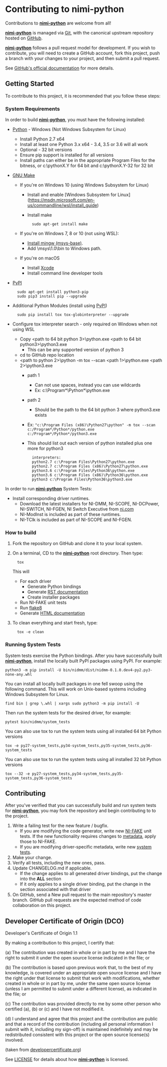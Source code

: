 Contributing to nimi-python
===========================

Contributions to **[nimi-python](https://github.com/ni/nimi-python)** are welcome from all!

**[nimi-python](https://github.com/ni/nimi-python)** is managed via [Git](https://git-scm.com), with the canonical
upstream repository hosted on [GitHub](http://developercertificate.org/).

**[nimi-python](https://github.com/ni/nimi-python)** follows a pull request model for development.
If you wish to contribute, you will need to create a GitHub account, fork this project,
push a branch with your changes to your project, and then submit a pull request.

See [GitHub's official documentation](https://help.github.com/articles/using-pull-requests/)
for more details.

Getting Started
---------------

To contribute to this project, it is recommended that you follow these steps:

### System Requirements

In order to build **[nimi-python](https://github.com/ni/nimi-python)**, you must have the
following installed:

* [Python](https://www.python.org/downloads/) - Windows (Not Windows Subsystem for Linux)
    - Install Python 2.7 x64
    - Install at least one Python 3.x x64 - 3.4, 3.5 or 3.6 will all work
    - Optional - 32 bit versions
    - Ensure pip support is installed for all versions
    - Install paths can either be in the appropriate Program Files for the bitness, or c:\pythonX.Y for 64 bit and c:\pythonX.Y-32 for 32 bit

* [GNU Make](https://www.gnu.org/software/make/)
    - If you're on Windows 10 (using Windows Subsystem for Linux)
        - Install and enable [Windows Subsystem for Linux]
        (https://msdn.microsoft.com/en-us/commandline/wsl/install_guide)
        - Install make

                sudo apt-get install make

    - If you're on Windows 7, 8 or 10 (not using WSL):
        - [Install mingw (msys-base)](http://www.mingw.org/wiki/Getting_Started).
        - Add <mingw Install Path>\msys\1.0\bin to Windows path.

    - If you're on macOS
        - Install [Xcode](https://itunes.apple.com/us/app/xcode/id497799835?mt=12)
        - Install command line developer tools

* [PyPI](https://pip.pypa.io/en/latest/installing/)

        sudo apt-get install python3-pip
        sudo pip3 install pip --upgrade

* Additional Python Modules (install using [PyPI](https://pypi.python.org/pypi))

        sudo pip install tox tox-globinterpreter --upgrade

* Configure tox interpreter search - only required on Windows when not using WSL
    - Copy <path to 64 bit python 3>\python.exe <path to 64 bit python3>\python3.exe
        - This can be any supported version of python 3
    - cd to GitHub repo location
    - <path to python 2>\python -m tox --scan <path 1>\python.exe <path 2>\python3.exe
        - path 1 
            - Can not use spaces, instead you can use wildcards
            - Ex: c:\Program*\Python*\python.exe
        - path 2
            - Should be the path to the 64 bit python 3 where python3.exe exists
        - Ex: `"c:\Program Files (x86)\Python27\python" -m tox --scan c:/Program*/Python*/python.exe c:/Program*/Python*/python3.exe`
        - This should list out each version of python installed plus one more for python3

                interpreters:
                python2.7 c:\Program Files\Python27\python.exe
                python2.7 c:\Program Files (x86)\Python27\python.exe
                python3.6 c:\Program Files\Python36\python.exe
                python3.6 c:\Program Files (x86)\Python36\python.exe
                python3 c:\Program Files\Python36\python3.exe

In order to run **[nimi-python](https://github.com/ni/nimi-python)** System Tests:

* Install corresponding driver runtimes.
    * Download the latest installers for NI-DMM, NI-SCOPE, NI-DCPower, NI-SWITCH, NI-FGEN, NI Switch Executive
    from [ni.com](http://www.ni.com/downloads/ni-drivers/)
    * NI-ModInst is included as part of these runtimes.
    * NI-TClk is included as part of NI-SCOPE and NI-FGEN.

### How to build

1. Fork the repository on GitHub and clone it to your local system.
1. On a terminal, CD to the **[nimi-python](https://github.com/ni/nimi-python)** root
   directory. Then type:

         tox

   This will

   * For each driver
      * Generate Python bindings
      * Generate [RST documentation](http://www.sphinx-doc.org/)
      * Create installer packages
   * Run NI-FAKE unit tests
   * Run [flake8](http://flake8.pycqa.org/)
   * Generate [HTML documentation](http://www.sphinx-doc.org/)

1. To clean everything and start fresh, type:

         tox -e clean


### Running System Tests

System tests exercise the Python bindings. After you have successfully built
**[nimi-python](https://github.com/ni/nimi-python)**, install the locally built PyPI
packages using PyPI. For example:

    python3 -m pip install -U bin/nidmm/dist/nidmm-0.1.0.dev4-py2.py3-none-any.whl

You can install all locally built packages in one fell swoop using the following command.
This will work on Unix-based systems including Windows Subsystem for Linux.

    find bin | grep \.whl | xargs sudo python3 -m pip install -U

Then run the system tests for the desired driver, for example:

    pytest bin/nidmm/system_tests

You can also use tox to run the system tests using all installed 64 bit Python versions

    tox -e py27-system_tests,py34-system_tests,py35-system_tests,py36-system_tests

You can also use tox to run the system tests using all installed 32 bit Python versions

    tox --32 -e py27-system_tests,py34-system_tests,py35-system_tests,py36-system_tests


Contributing
------------

After you've verified that you can successfully build and run system tests for
**[nimi-python](https://github.com/ni/nimi-python)**, you may fork the repository and
begin contributing to to the project.

1. Write a failing test for the new feature / bugfix.
    * If you are modifying the code generator, write new [NI-FAKE](src/nifake/tests) unit
      tests. If the new functionality requires changes to [metadata](src/nifake/metadata),
      apply those to NI-FAKE.
    * If you are modifying driver-specific metadata, write new
      [system tests](src/nidmm/system_tests).
1. Make your change.
1. Verify all tests, including the new ones, pass.
1. Update CHANGELOG.md if applicable.
    * If the change applies to all generated driver bindings, put the change into the **ALL** section
    * If it only applies to a single driver binding, put the change in the section associated with that driver
1. On GitHub, send a New pull request to the main repository's master branch. GitHub
   pull requests are the expected method of code collaboration on this project.

Developer Certificate of Origin (DCO)
-------------------------------------

Developer's Certificate of Origin 1.1

By making a contribution to this project, I certify that:

(a) The contribution was created in whole or in part by me and I
    have the right to submit it under the open source license
    indicated in the file; or

(b) The contribution is based upon previous work that, to the best
    of my knowledge, is covered under an appropriate open source
    license and I have the right under that license to submit that
    work with modifications, whether created in whole or in part
    by me, under the same open source license (unless I am
    permitted to submit under a different license), as indicated
    in the file; or

(c) The contribution was provided directly to me by some other
    person who certified (a), (b) or (c) and I have not modified
    it.

(d) I understand and agree that this project and the contribution
    are public and that a record of the contribution (including all
    personal information I submit with it, including my sign-off) is
    maintained indefinitely and may be redistributed consistent with
    this project or the open source license(s) involved.

(taken from [developercertificate.org](http://developercertificate.org/))

See [LICENSE](https://github.com/ni/nimi-python/blob/master/LICENSE) for details about
how **[nimi-python](https://github.com/ni/nimi-python)** is licensed.


